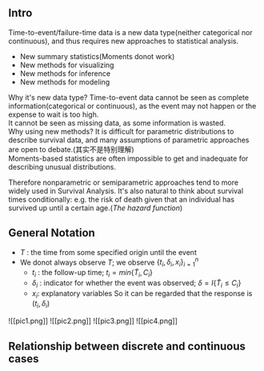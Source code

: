  ## Intro 
Time-to-event/failure-time data is a new data type(neither categorical nor continuous), and thus requires new approaches to statistical analysis.
- New summary statistics(Moments donot work)
- New methods for visualizing
- New methods for inference
- New methods for modeling

Why it's new data type?
Time-to-event data cannot be seen as complete information(categorical or continuous), as the event may not happen or the expense to wait is too high.      
It cannot be seen as missing data, as some information is wasted.   
Why using new methods?
It is difficult for parametric distributions  to describe survival data, and many assumptions of parametric approaches are open to debate.(其实不是特别理解)      
Moments-based statistics are often impossible to get and inadequate for describing unusual distributions.    

Therefore nonparametric or semiparametric approaches tend to more widely used in Survival Analysis.
It's also natural to think about survival times conditionally: e.g. the risk of death given that an individual has survived up until a certain age.(*The hazard function*)


## General Notation
- $T$ : the time from some specified origin until the event
- We donot always observe $T$; we observe $\{t_i, \delta_i, x_i\}_{i=1}^n$
  - $t_i$ : the follow-up time; $t_i = min\{\widetilde T_i, C_i\}$
  - $\delta_i$ : indicator for whether the event was observed; $\delta = I\{ \widetilde T_i\le C_i\}$ 
  - $x_i$: explanatory variables
So it can be regarded that the response is $(t_i, \delta_i)$

![[pic1.png]]
![[pic2.png]]
![[pic3.png]]
![[pic4.png]]
## Relationship between discrete and continuous cases

